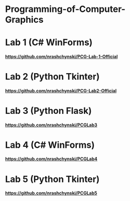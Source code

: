# Programming-of-Computer-Graphics

# Lab 1 (C# WinForms)
#### https://github.com/nrashchynski/PCG-Lab-1-Official
# Lab 2 (Python Tkinter)
#### https://github.com/nrashchynski/PCG-Lab2-Official
# Lab 3 (Python Flask)
#### https://github.com/nrashchynski/PCGLab3
# Lab 4 (C# WinForms)
#### https://github.com/nrashchynski/PCGLab4
# Lab 5 (Python Tkinter)
#### https://github.com/nrashchynski/PCGLab5

